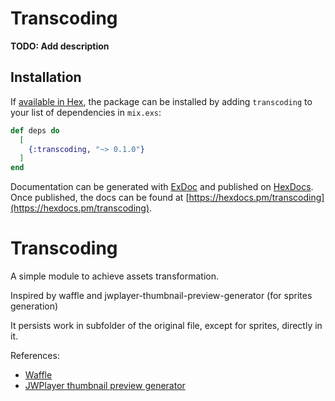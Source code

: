 # Transcoding

**TODO: Add description**

## Installation

If [available in Hex](https://hex.pm/docs/publish), the package can be installed
by adding `transcoding` to your list of dependencies in `mix.exs`:

```elixir
def deps do
  [
    {:transcoding, "~> 0.1.0"}
  ]
end
```

Documentation can be generated with [ExDoc](https://github.com/elixir-lang/ex_doc)
and published on [HexDocs](https://hexdocs.pm). Once published, the docs can
be found at [https://hexdocs.pm/transcoding](https://hexdocs.pm/transcoding).

# Transcoding

A simple module to achieve assets transformation.

Inspired by waffle and jwplayer-thumbnail-preview-generator (for sprites generation)

It persists work in subfolder of the original file, except for sprites, directly in it.

References: 

* [Waffle](https://hexdocs.pm/waffle)
* [JWPlayer thumbnail preview generator](https://github.com/amnuts/jwplayer-thumbnail-preview-generator)

